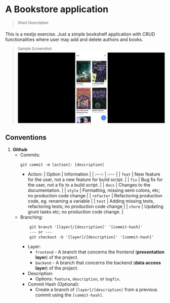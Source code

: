 # A Bookstore application

> <sup>Short Description</sup>

This is a nestjs exercise. Just a simple bookshelf application with CRUD functionalities where user may add and delete authors and books.

> <sup>Sample Screenshot</sup>
![Alt text](client/public/images/home-sample-screenshot.png)

## **Conventions**

1. **Github**
   - Commits:
     ```shell
     git commit -m [action]: [description]
     ```
     - Action:
       | Option | Information |
       | :---: | :--- |
       | `feat` | New feature for the user, not a new feature for build script. |
       | `fix` | Bug fix for the user, not a fix to a build script. |
       | `docs` | Changes to the documentation. |
       | `style` | Formatting, missing semi colons, etc; no production code change |
       | `refactor` | Refactoring production code, eg. renaming a variable |
       | `test` | Adding missing tests, refactoring tests; no production code change |
       | `chore` | Updating grunt tasks etc; no production code change. |
   - Branching:
     ```shell
         git branch '[layer]/[description]' '[commit-hash]'
         --- or ---
         git checkout -b '[layer]/[description]' '[commit-hash]'
     ```
     - Layer:
       - `frontend` - A branch that concerns the frontend (**presentation layer**) of the project.
       - `backend` - A branch that concerns the backend (**data access layer**) of the project.
     - Description:
       - Options: `feature`, `description`, or `bugfix`.
     - Commit Hash (Optional):
       - Create a branch of `[layer]/[description]` from a previous commit using the `[commit-hash]`.
